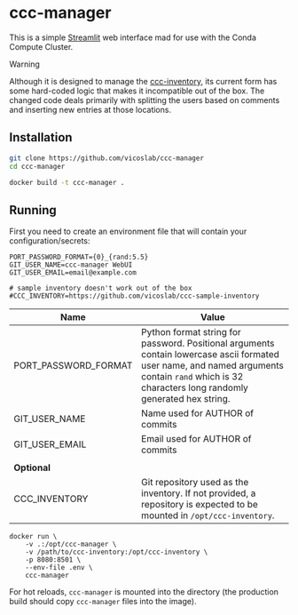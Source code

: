# ccc-manager
This is a simple [Streamlit](https://streamlit.io/) web interface mad for use with the Conda Compute Cluster.

> [!WARNING]
> Although it is designed to manage the [ccc-inventory](https://github.com/vicoslab/ccc-sample-inventory), its current form has some hard-coded logic that makes it incompatible out of the box. The changed code deals primarily with splitting the users based on comments and inserting new entries at those locations.

## Installation
```bash
git clone https://github.com/vicoslab/ccc-manager
cd ccc-manager

docker build -t ccc-manager .
```

## Running
First you need to create an environment file that will contain your configuration/secrets:
```
PORT_PASSWORD_FORMAT={0}_{rand:5.5}
GIT_USER_NAME=ccc-manager WebUI
GIT_USER_EMAIL=email@example.com

# sample inventory doesn't work out of the box
#CCC_INVENTORY=https://github.com/vicoslab/ccc-sample-inventory
```

| Name | Value |
|------|-------|
| PORT_PASSWORD_FORMAT | Python format string for password. Positional arguments contain lowercase ascii formated user name, and named arguments contain `rand` which is 32 characters long randomly generated hex string. |
| GIT_USER_NAME | Name used for AUTHOR of commits |
| GIT_USER_EMAIL | Email used for AUTHOR of commits |
|||
|**Optional**||
| CCC_INVENTORY | Git repository used as the inventory. If not provided, a repository is expected to be mounted in `/opt/ccc-inventory`.|

```
docker run \
    -v .:/opt/ccc-manager \
    -v /path/to/ccc-inventory:/opt/ccc-inventory \
    -p 8080:8501 \
    --env-file .env \
    ccc-manager
```
For hot reloads, `ccc-manager` is mounted into the directory (the production build should copy `ccc-manager` files into the image).